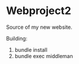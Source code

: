 Webproject2
===========

Source of my new website.

Building:

1. bundle install
2. bundle exec middleman
